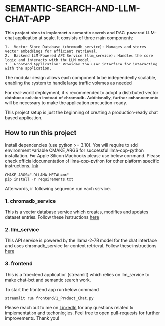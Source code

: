 # SEMANTIC-SEARCH-AND-LLM-CHAT-APP
This project aims to implement a semantic search and RAG-powered LLM-chat application at scale. It consists of three main components:

	1.	Vector Store Database (chromadb_service): Manages and stores vector embeddings for efficient retrieval.
	2.	Backend LLM-Powered API Service (llm_service): Handles the core logic and interacts with the LLM model.
	3.	Frontend Application: Provides the user interface for interacting with the application.

The modular design allows each component to be independently scalable, enabling the system to handle large traffic volumes as needed.

For real-world deployment, it is recommended to adopt a distributed vector database solution instead of chromadb. Additionally, further enhancements will be necessary to make the application production-ready.

This project setup is just the beginning of creating a production-ready chat based application.

## How to run this project
Install dependencies (use python >= 3.10).
You will require to add environment variable CMAKE_ARGS for successful llma-cpp-python installation. For Apple Silicon Macbooks please use below command. Please check official documentation of llma-cpp-python for other platform specific instructions. [link](https://pypi.org/project/llama-cpp-python/)

`CMAKE_ARGS="-DLLAMA_METAL=on"` <br>
`pip install -r requirements.txt`

Afterwords, in following sequence run each service.

### 1. chromadb_service
This is a vector database service which creates, modifies and updates dataset entries.
Follow these instructions [here](./chromadb_service/README.md)

### 2. llm_service
This API service is powered by the llama-2-7B model for the chat interface and uses chromadb_service for context retrieval. 
Follow these instructions [here](./llm_service/README.md)

### 3. frontend
This is a froentend application (streamlit) which relies on llm_service  to make chat-bot and semantic search work.

To start the frontend app run below command.

`streamlit run frontend/1_Product_Chat.py`

Please reach out to me on [LinkedIn](https://www.linkedin.com/in/aambekar234/) for any questions related to implementation and techonlogies. Feel free to open pull-requests for further improvements. Thank you!